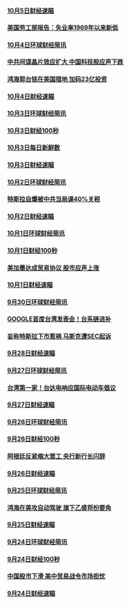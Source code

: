 #### [10月5日财经速瞄](../pages/news208/a1394260.md?t=10061531) 

#### [美国劳工部报告：失业率1969年以来新低](../pages/news208/a1394221.md?t=10061531) 

#### [10月4日环球财经简讯](../pages/news208/a1394211.md?t=10061531) 

#### [中共间谍晶片效应扩大 中国科技股应声下跌](../pages/news208/a1394210.md?t=10061531) 

#### [鸿海郭台铭在美国猎地 加码23亿投资](../pages/news208/a1394184.md?t=10061531) 

#### [10月4日财经速瞄](../pages/news208/a1394104.md?t=10061531) 

#### [10月3日环球财经简讯](../pages/news208/a1394057.md?t=10061531) 

#### [10月3日财经100秒](../pages/news208/a1394034.md?t=10061531) 

#### [10月3日每日新鲜数](../pages/news208/a1393967.md?t=10061531) 

#### [10月3日财经速瞄](../pages/news208/a1393964.md?t=10061531) 

#### [10月2日环球财经简讯](../pages/news208/a1393924.md?t=10061531) 

#### [特斯拉自爆被中共当局课40%关税](../pages/news208/a1393910.md?t=10061531) 

#### [10月2日财经速瞄](../pages/news208/a1393834.md?t=10061531) 

#### [10月1日环球财经简讯](../pages/news208/a1393775.md?t=10061531) 

#### [10月1日财经100秒](../pages/news208/a1393754.md?t=10061531) 

#### [美加墨达成贸易协议 股市应声上涨](../pages/news208/a1393738.md?t=10061531) 

#### [10月1日财经速瞄](../pages/news208/a1393681.md?t=10061531) 

#### [9月30日环球财经简讯](../pages/news208/a1393638.md?t=10061531) 

#### [GOOGLE首度台湾发表会！台系链进补](../pages/news208/a1393612.md?t=10061531) 

#### [妄称特斯拉下市惹祸 马斯克遭SEC起诉](../pages/news208/a1393392.md?t=10061531) 

#### [9月28日财经速瞄](../pages/news208/a1393394.md?t=10061531) 

#### [9月27日环球财经简讯](../pages/news208/a1393337.md?t=10061531) 

#### [台湾第一家！台达电响应国际电动车倡议](../pages/news208/a1393319.md?t=10061531) 

#### [9月27日财经速瞄](../pages/news208/a1393242.md?t=10061531) 

#### [9月26日环球财经简讯](../pages/news208/a1393188.md?t=10061531) 

#### [9月26日财经100秒](../pages/news208/a1393159.md?t=10061531) 

#### [阿根廷反紧缩大罢工 央行新行长闪辞](../pages/news208/a1393091.md?t=10061531) 

#### [9月26日财经速瞄](../pages/news208/a1393087.md?t=10061531) 

#### [9月25日环球财经简讯](../pages/news208/a1393038.md?t=10061531) 

#### [鸿海在美攻自动驾驶 旗下乙盛将扮要角](../pages/news208/a1393021.md?t=10061531) 

#### [9月25日财经速瞄](../pages/news208/a1392936.md?t=10061531) 

#### [9月24日环球财经简讯](../pages/news208/a1392891.md?t=10061531) 

#### [9月24日财经100秒](../pages/news208/a1392876.md?t=10061531) 

#### [中国股市下滑 美中贸易战令市场担忧](../pages/news208/a1392874.md?t=10061531) 

#### [9月24日财经速瞄](../pages/news208/a1392794.md?t=10061531) 

